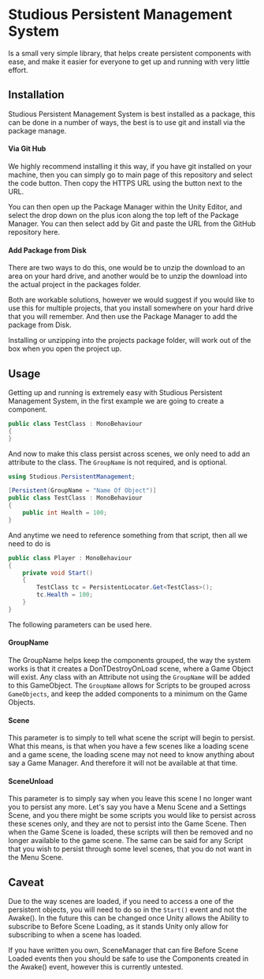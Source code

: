 
# Studious Persistent Management System

Is a small very simple library, that helps create persistent components with ease, and make it easier for everyone to get up and running with very little effort.

## Installation

Studious Persistent Management System is best installed as a package, this can be done in a number of ways, the best is to use git and install via the package manage.

#### **Via Git Hub** 

We highly recommend installing it this way, if you have git installed on your machine, then you can simply go to main page of this repository and select the code button. Then copy the HTTPS URL using the button next to the URL.

You can then open up the Package Manager within the Unity Editor, and select the drop down on the plus icon along the top left of the Package Manager. You can then select add by Git and paste the URL from the GitHub repository here.

#### **Add Package from Disk** 

There are two ways to do this, one would be to unzip the download to an area on your hard drive, and another would be to unzip the download into the actual project in the packages folder.

Both are workable solutions, however we would suggest if you would like to use this for multiple projects, that you install somewhere on your hard drive that you will remember. And then use the Package Manager to add the package from Disk.

Installing or unzipping into the projects package folder, will work out of the box when you open the project up.

## Usage

Getting up and running is extremely easy with Studious Persistent Management System, in the first example we are going to create a component.

```CS
public class TestClass : MonoBehaviour
{
}
```

And now to make this class persist across scenes, we only need to add an attribute to the class. The `GroupName` is not required, and is optional.

```CS
using Studious.PersistentManagement;

[Persistent(GroupName = "Name Of Object")]
public class TestClass : MonoBehaviour
{
    public int Health = 100;
}
```

And anytime we need to reference something from that script, then all we need to do is

```CS
public class Player : MonoBehaviour
{
    private void Start()
    {
        TestClass tc = PersistentLocator.Get<TestClass>();
        tc.Health = 100;
    }
}
```

The following parameters can be used here.

#### **GroupName**

The GroupName helps keep the components grouped, the way the system works is that it creates a DonTDestroyOnLoad scene, where a Game Object will exist. Any class with an Attribute not using the `GroupName` 
will be added to this GameObject. The `GroupName` allows for Scripts to be grouped across `GameObjects`, and keep the added components to a minimum on the Game Objects.

#### **Scene**

This parameter is to simply to tell what scene the script will begin to persist. What this means, is that when you have a few scenes like a loading scene and a game scene, the loading scene may not need to
know anything about say a Game Manager. And therefore it will not be available at that time.

#### **SceneUnload**

This parameter is to simply say when you leave this scene I no longer want you to persist any more. Let's say you have a Menu Scene and a Settings Scene, and you there might be some scripts you would like to
persist across these scenes only, and they are not to persist into the Game Scene. Then when the Game Scene is loaded, these scripts will then be removed and no longer available to the game scene. The same can
be said for any Script that you wish to persist through some level scenes, that you do not want in the Menu Scene.

## Caveat

Due to the way scenes are loaded, if you need to access a one of the persistent objects, you will need to do so in the `Start()` event and not the Awake(). In the future this can be changed once Unity allows the Ability to subscribe to Before Scene Loading, as it stands Unity only allow for subscribing to when a scene has loaded.

If you have written you own, SceneManager that can fire Before Scene Loaded events then you should be safe to use the Components created in the Awake() event, however this is currently untested.
